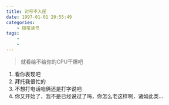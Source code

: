 ```yaml
---
title: 对号不入座
date: 1997-01-01 20:55:49
categories: 
    - 随笔读书
tags: 
    - 
    -  
---
```


>就看给不给你的CPU干爆吧

1. 看你表现吧
2. 拜托我很忙的
3. 不想打电话咱俩还是打字说吧
4. 你又开始了，我不是已经说过了吗，你怎么老这样啊，诸如此类...




